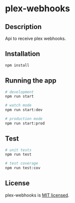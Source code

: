 # plex-webhooks

## Description

Api to receive plex webhooks.

## Installation

```bash
npm install
```

## Running the app

```bash
# development
npm run start

# watch mode
npm run start:dev

# production mode
npm run start:prod
```

## Test

```bash
# unit tests
npm run test

# test coverage
npm run test:cov
```

## License

plex-webhooks is [MIT licensed](LICENSE).
